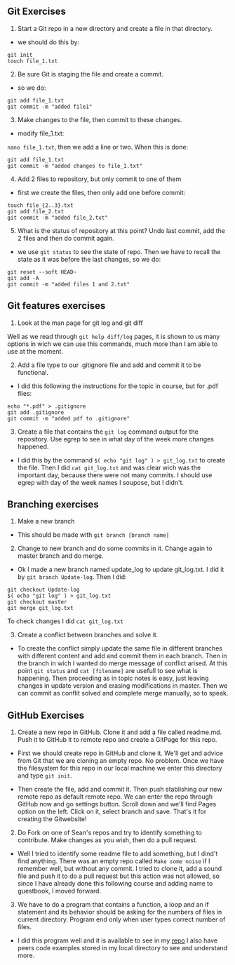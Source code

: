 ## Git Exercises

1. Start a Git repo in a new directory and create a file in that directory.

- we should do this by:
```
git init
touch file_1.txt
```

2. Be sure Git is staging the file and create a commit.

- so we do:
```
git add file_1.txt
git commit -m "added file1"
```
3. Make changes to the file, then commit to these changes.

- modify file_1.txt:

`nano file_1.txt`, then we add a line or two. When this is done:

```
git add file_1.txt
git commit -m "added changes to file_1.txt"
```
4. Add 2 files to repository, but only commit to one of them

- first we create the files, then only add one before commit:
```
touch file_{2..3}.txt
git add file_2.txt
git commit -m "added file_2.txt"
```
5. What is the status of repository at this point? Undo last commit, add the 2 files and then do commit again.

- we use `git status` to see the state of repo. Then we have to recall the state as it was before the last changes, so we do:
```
git reset --soft HEAD~
git add -A
git commit -m "added files 1 and 2.txt"
```

## Git features exercises

1. Look at the man page for git log and git diff

Well as we read through `git help diff/log` pages, it is shown to us many 
options in wich we can use this commands, much more than I am able to use at the moment.

2. Add a file type to our .gitignore file and add and commit it to be functional.

- I did this following the instructions for the topic in course, but for .pdf files:
```
echo "*.pdf" > .gitignore
git add .gitignore
git commit -m "added pdf to .gitignore"
```
3. Create a file that contains the `git log` command output for the repository.
   Use egrep to see in what day of the week more changes happened.

- I did this by the command `$( echo "git log" ) > git_log.txt` to create the file.
Then I did `cat git_log.txt` and was clear wich was the important day, because there were not many commits. I should use egrep with day of the week names I soupose, but I didn't.

 
## Branching exercises

1. Make a new branch

- This should be made with `git branch [branch name]`

2. Change to new branch and do some commits in it. Change again to master branch and do merge.

- Ok I made a new branch named update_log to update git_log.txt. I did it by `git branch Update-log`.
Then I did: 
```
git checkout Update-log 
$( echo "git log" ) > git_log.txt
git checkout master
git merge git_log.txt
```
To check changes I did `cat git_log.txt`

3. Create a conflict between branches and solve it.

- To create the conflict simply update the same file in different branches with different content and add and commit them in each branch.
Then in the branch in wich I wanted do merge message of conflict arised.
At this point `git status` and `cat [filename]` are usefull to see what is happening.
Then proceeding as in topic notes is easy, just leaving changes in update version and erasing modifications in master. 
Then we can commit as conflit solved and complete merge manually, so to speak.

## GitHub Exercises

1. Create a new repo in GitHub. Clone it and add a file called readme.md. Push it to GitHub
it to remote repo and create a GitPage for this repo.

- First we should create repo in GitHub and clone it. We'll get and advice from Git that we are cloning an empty repo. No problem.
Once we have the filesystem for this repo in our local machine we enter this directory and type `git init`.

- Then create the file, add and commit it. Then push stablishing our new remote repo as default remote repo.
We can enter the repo through GitHub now and go settings button. Scroll down and we'll find Pages option on the left. Click on it, select branch and save. That's it for creating the Gitwebsite!

2. Do Fork on one of Sean's repos and try to identify something to contribute.
Make changes as you wish, then do a pull request.

- Well I tried to identify some readme file to add something, but I dind't find anything.
There was an empty repo called `Make some noise` if I remember well, but without any commit. I tried to clone it, add a sound file and push it to do a pull request but this action was not allowed, so since I have already done this following course and adding name to guestbook, I moved forward.

3. We have to do a program that contains a function, a loop and an if statement and its behavior should be
asking for the numbers of files in current directory. Program end only when user types correct number of files.

- I did this program well and it is available to see in my [repo](https://github.com/ehdinayan/GitHub_Project)
I also have peers code examples stored in my local directory to see and understand more.


